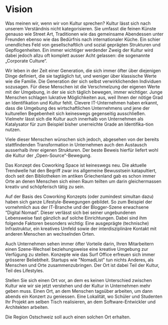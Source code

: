 # Vision

Was meinen wir, wenn wir von Kultur sprechen? Kultur lässt sich nach unserem Verständnis nicht kategorisieren. Sie umfasst die feinen Künste genauso wie Street Art, Traditionen wie das gemeinsame Abendessen unter Freunden ebenso wie das Bedürfnis nach internationaler Küche. Ein schier unendliches Feld von gesellschaftlich und sozial geprägten Strukturen und Gepflogenheiten.
Ein immer wichtiger werdender Zweig der Kultur wird dabei jedoch allzu oft komplett ausser Acht gelassen: die sogenannte „Corporate Culture“.

Wir leben in der Zeit einer Generation, die sich immer öfter über diejenigen Dinge definiert, die sie tagtäglich tut, und weniger über klassische Werte wie die Familie. Die Generation der sich selbst verwirklichenden Individuen sozusagen. Für diese Menschen ist die Verschmelzung der eigenen Werte mit der Umgebung, in der sie sich täglich bewegen, immer wichtiger. Junge Menschen schlagen lukrative Möglichkeiten aus, weil Ihnen der nötige Grad an Identifikation und Kultur fehlt. Clevere IT-Unternehmen haben erkannt, dass die Umgebung des wirtschaftlichen Unternehmens und jene der kulturellen Begebenheit sich keineswegs gegenseitig ausschließen. Vielmehr lässt sich die Kultur auch innerhalb von Unternehmen als Katalysator für zum Beispiel bisher unerreichte Grade an Identifika-tion nutzen.

Viele dieser Menschen wünschen sich jedoch, abgesehen von der bereits stattfindenden Transformation in Unternehmen auch den Austausch ausserhalb ihrer eigenen Strukturen. Der beste Beweis hierfür liefert wohl die Kultur der „Open-Source“-Bewegung.

Das Konzept des Coworking Space ist keineswegs neu. Die aktuelle Trendwelle hat den Begriff zwar ins allgemeine Bewusstsein katapultiert, doch seit den Bibliotheken im antiken Griechenland gab es schon immer Orte an denen Menschen sich einen Raum teilten um darin gleichermassen kreativ und schöpferisch tätig zu sein.

Auf der Basis des Coworking Konzepts (oder zumindest simultan dazu) haben sich ganze Lifestyle-Bewegungen gebildet. So zum Beispiel der vornehmlich aus der IT-Branche und der Blogger-Szene erwachsene “Digital Nomad”. Dieser verlässt sich bei seiner ungebundenen Lebensweise fast gänzlich auf solche Einrichtungen. Dabei sind ihm folgende Faktoren besonders wichtig: Eine ausgeprägte (technische) Infrastruktur, ein kreatives Umfeld sowie der interdisziplinäre Kontakt mit anderen Menschen an wechselnden Orten. 

Auch Unternehmen sehen immer öfter Vorteile darin, Ihren Mitarbeitern einen Szene-Wechsel beziehungsweise eine kreative Umgebung zur Verfügung zu stellen. Konzepte wie das Surf Office erfreuen sich immer grösserer Beliebtheit. Startups wie "NomadList" tun nichts Anderes, als Menschen und Orte zusammenzubringen. Der Ort ist dabei Teil der Kultur, Teil des Lifestyles.

Stellen Sie sich einen Ort vor, an dem es keinen Unterschied zwischen Kultur wie wir sie jetzt verstehen und der Kultur in Unternehmen mehr geben muss. Einen Ort, an dem Menschen tagsüber arbeiten, um dann abends ein Konzert zu geniessen. Eine Lokalität, wo Schüler und Studenten Ihr Projekt am selben Tisch realisieren, an dem Software-Entwickler und Architekten arbeiten.

Die Region Ostschweiz soll auch einen solchen Ort erhalten.

